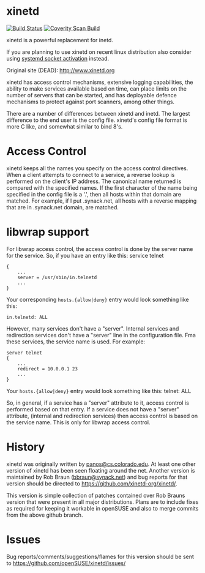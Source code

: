# xinetd #

[![Build Status](https://travis-ci.org/openSUSE/xinetd.svg?branch=master)](https://travis-ci.org/openSUSE/xinetd)
[![Coverity Scan Build](https://scan.coverity.com/projects/opensuse-xinetd/badge.svg)](https://scan.coverity.com/projects/opensuse-xinetd)

xinetd is a powerful replacement for inetd.

If you are planning to use xinetd on recent linux distribution also consider using [systemd socket activation](http://0pointer.de/blog/projects/socket-activation.html) instead.

Original site (DEAD): http://www.xinetd.org

xinetd has access control mechanisms, extensive logging capabilities,
the ability to make services available based on time, can place
limits on the number of servers that can be started, and has deployable
defence mechanisms to protect against port scanners, among other things.

There are a number of differences between xinetd and inetd. The 
largest difference to the end user is the config file.  xinetd's 
config file format is more C like, and somewhat similar to bind 8's.

# Access Control

xinetd keeps all the names you specify on the
access control directives. When a client attempts to connect to
a service, a reverse lookup is performed on the client's IP address.
The canonical name returned is compared with the specified names.
If the first character of the name being specified in the config
file is a '.', then all hosts within that domain are matched.
For example, if I put .synack.net, all hosts with a reverse mapping
that are in .synack.net domain, are matched.

# libwrap support

For libwrap access control, the access control is done by the
server name for the service.  So, if you have an entry like this:
service telnet
~~~
{
	...
	server = /usr/sbin/in.telnetd
	...
}
~~~
Your corresponding `hosts.{allow|deny}` entry would look something
like this:
~~~
in.telnetd: ALL
~~~

However, many services don't have a "server".  Internal services
and redirection services don't have a "server" line in the configuration
file.  Fma these services, the service name is used.  For example:
~~~
server telnet
{
	...
	redirect = 10.0.0.1 23
	...
}
~~~
Your `hosts.{allow|deny}` entry would look something like this:
telnet: ALL

So, in general, if a service has a "server" attribute to it, access
control is performed based on that entry.  If a service does not have
a "server" attribute, (internal and redirection services) then access
control is based on the service name.
This is only for libwrap access control.

# History

xinetd was originally written by panos@cs.colorado.edu.  At least one other
version of xinetd has been seen floating around the net.  Another version is
maintained by Rob Braun (bbraun@synack.net) and bug reports for that
version should be directed to https://github.com/xinetd-org/xinetd/.

This version is simple collection of patches contained over Rob Brauns version that were present in all major distributions.
Plans are to include fixes as required for keeping it workable in openSUSE and also to merge commits from the above github branch.

# Issues

Bug reports/comments/suggestions/flames for this version should be sent
to https://github.com/openSUSE/xinetd/issues/
